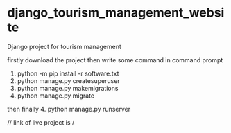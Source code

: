 # django_tourism_management_website
Django project for tourism management


firstly download the project then write some command in command prompt
1. python -m pip install -r software.txt
2. python manage.py createsuperuser
3. python manage.py makemigrations
4. python manage.py migrate

then finally
4. python manage.py runserver

// link of live project is 
/
